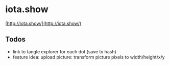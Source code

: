 ﻿# iota.show

 [http://iota.show/](http://iota.show/)

 ## Todos
 - link to tangle explorer for each dot (save tx hash)
 - feature idea: upload picture: transform picture pixels to width/height/x/y
